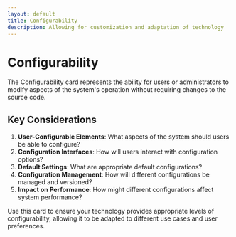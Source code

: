 ```yaml
---
layout: default
title: Configurability
description: Allowing for customization and adaptation of technology
---
```


# Configurability

The Configurability card represents the ability for users or administrators to modify aspects of the system's operation without requiring changes to the source code.

## Key Considerations

1. **User-Configurable Elements**: What aspects of the system should users be able to configure?
2. **Configuration Interfaces**: How will users interact with configuration options?
3. **Default Settings**: What are appropriate default configurations?
4. **Configuration Management**: How will different configurations be managed and versioned?
5. **Impact on Performance**: How might different configurations affect system performance?

Use this card to ensure your technology provides appropriate levels of configurability, allowing it to be adapted to different use cases and user preferences.
